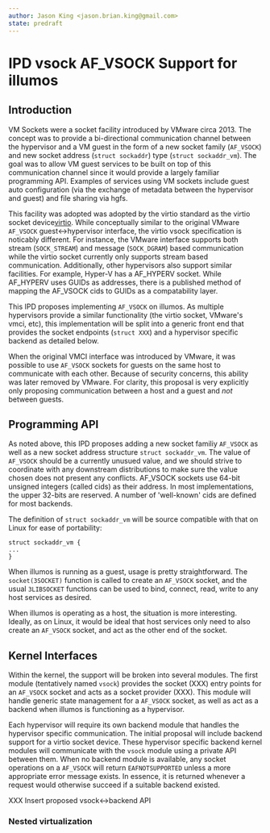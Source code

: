 ```yaml
---
author: Jason King <jason.brian.king@gmail.com>
state: predraft
---
```


# IPD vsock AF_VSOCK Support for illumos

## Introduction

VM Sockets were a socket facility introduced by VMware circa 2013.
The concept was to provide a bi-directional communication channel between the
hypervisor and a VM guest in the form of a new socket family (`AF_VSOCK`) and
new socket address (`struct sockaddr`) type (`struct sockaddr_vm`).
The goal was to allow VM guest services to be built on top of this communication channel since it would provide a largely familiar programming API.
Examples of services using VM sockets include guest auto configuration (via the
exchange of metadata between the hypervisor and guest) and file sharing via hgfs.

This facility was adopted was adopted by the virtio standard as the virtio
socket device[virtio](https://docs.oasis-open.org/virtio/virtio/v1.1/csprd01/virtio-v1.1-csprd01.html#x1-39000010).
While conceptually similar to the original VMware `AF_VSOCK` guest<->hypervisor interface, the virtio vsock specification is noticably different.
For instance, the VMware interface supports both stream (`SOCK_STREAM`) and message (`SOCK_DGRAM`) based communication while the virtio socket currently only supports stream based communication.
Additionally, other hypervisors also support similar facilities.
For example, Hyper-V has a AF_HYPERV socket.
While AF_HYPERV uses GUIDs as addresses, there is a published method of mapping the AF_VSOCK cids to GUIDs as a compatability layer.

This IPD proposes implementing `AF_VSOCK` on illumos.
As multiple hypervisors provide a similar functionality (the virtio socket, VMware's vmci, etc), this implementation will be split into a generic front end that provides the socket endpoints (`struct XXX`) and a hypervisor specific backend as detailed below.

When the original VMCI interface was introduced by VMware, it was possible to use `AF_VSOCK` sockets for guests on the same host to communicate with each other.
Because of security concerns, this ability was later removed by VMware.
For clarity, this proposal is very explicitly only proposing communication between a host and a guest and _not_ between guests.

## Programming API

As noted above, this IPD proposes adding a new socket familiy `AF_VSOCK` as well as a new socket address structure `struct sockaddr_vm`.
The value of `AF_VSOCK` should be a currently unusued value, and we should strive to coordinate with any downstream distributions to make sure the value chosen does not present any conflicts.
AF_VSOCK sockets use 64-bit unsigned integers (called cids) as their address.
In most implementations, the upper 32-bits are reserved.
A number of 'well-known' cids are defined for most backends.

The definition of `struct sockaddr_vm` will be source compatible with that on Linux for ease of portability:

```
struct sockaddr_vm {
...
}
```

When illumos is running as a guest, usage is pretty straightforward.
The `socket(3SOCKET)` function is called to create an `AF_VSOCK` socket, and the usual `3LIBSOCKET` functions can be used to bind, connect, read, write to any host services as desired.

When illumos is operating as a host, the situation is more interesting.
Ideally, as on Linux, it would be ideal that host services only need to also create an `AF_VSOCK` socket, and act as the other end of the socket.


## Kernel Interfaces

Within the kernel, the support will be broken into several modules.
The first module (tentatively named `vsock`) provides the socket (XXX) entry points for an `AF_VSOCK` socket and acts as a socket provider (XXX).
This module will handle generic state management for a `AF_VSOCK` socket, as well as act as a backend when illumos is functioning as a hypervisor.

Each hypervisor will require its own backend module that handles the hypervisor specific communication.
The initial proposal will include backend support for a virtio socket device.
These hypervisor specific backend kernel modules will communicate with the `vsock` module using a private API between them.
When no backend module is available, any socket operations on a `AF_VSOCK` will return `EAFNOTSUPPORTED` unless a more appropriate error message exists.
In essence, it is returned whenever a request would otherwise succeed if a suitable backend existed.

XXX Insert proposed vsock<->backend API

### Nested virtualization


